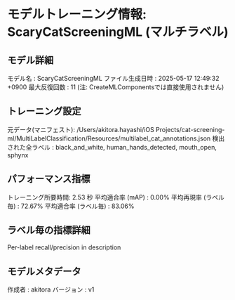 # モデルトレーニング情報: ScaryCatScreeningML (マルチラベル)

## モデル詳細
モデル名           : ScaryCatScreeningML
ファイル生成日時   : 2025-05-17 12:49:32 +0900
最大反復回数     : 11 (注: CreateMLComponentsでは直接使用されません)

## トレーニング設定
元データ(マニフェスト): /Users/akitora.hayashi/iOS Projects/cat-screening-ml/MultiLabelClassification/Resources/multilabel_cat_annotations.json
検出された全ラベル : black_and_white, human_hands_detected, mouth_open, sphynx

## パフォーマンス指標
トレーニング所要時間: 2.53 秒
平均適合率 (mAP)        : 0.00%
平均再現率 (ラベル毎)   : 72.67%
平均適合率 (ラベル毎)   : 83.06%

## ラベル毎の指標詳細
Per-label recall/precision in description


## モデルメタデータ
作成者            : akitora
バージョン          : v1